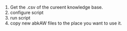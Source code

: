 1. Get the .csv of the cureent knowledge base.
2. configure script
3. run script
4. copy new abkAW files to the place you want to use it.
